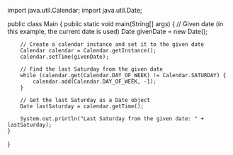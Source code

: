 import java.util.Calendar;
import java.util.Date;

public class Main {
    public static void main(String[] args) {
        // Given date (in this example, the current date is used)
        Date givenDate = new Date();

        // Create a calendar instance and set it to the given date
        Calendar calendar = Calendar.getInstance();
        calendar.setTime(givenDate);

        // Find the last Saturday from the given date
        while (calendar.get(Calendar.DAY_OF_WEEK) != Calendar.SATURDAY) {
            calendar.add(Calendar.DAY_OF_WEEK, -1);
        }

        // Get the last Saturday as a Date object
        Date lastSaturday = calendar.getTime();

        System.out.println("Last Saturday from the given date: " + lastSaturday);
    }
}

